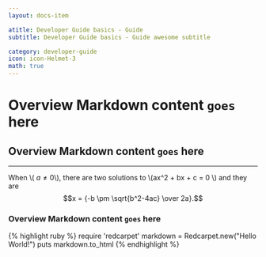 ```yaml
---
layout: docs-item

atitle: Developer Guide basics - Guide 
subtitle: Developer Guide basics - Guide awesome subtitle

category: developer-guide
icon: icon-Helmet-3
math: true
---
```


# Overview Markdown content `goes` here
## Overview Markdown content `goes` here

---

When \\( $a \ne 0$\\), there are two solutions to \\(ax^2 + bx + c = 0 \\) and they are $$x = {-b \pm \sqrt{b^2-4ac} \over 2a}.$$

### Overview Markdown content `goes` here

{% highlight ruby %}
require 'redcarpet'
markdown = Redcarpet.new("Hello World!")
puts markdown.to_html
{% endhighlight %}